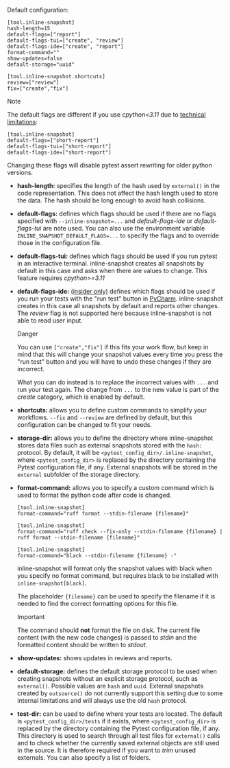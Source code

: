 Default configuration:

```
[tool.inline-snapshot]
hash-length=15
default-flags=["report"]
default-flags-tui=["create", "review"]
default-flags-ide=["create", "report"]
format-command=""
show-updates=false
default-storage="uuid"

[tool.inline-snapshot.shortcuts]
review=["review"]
fix=["create","fix"]
```

Note

The default flags are different if you use *cpython\<3.11* due to [technical limitations](../limitations/#pytest-assert-rewriting-is-disabled):

```
[tool.inline-snapshot]
default-flags=["short-report"]
default-flags-tui=["short-report"]
default-flags-ide=["short-report"]
```

Changing these flags will disable pytest assert rewriting for older python versions.

- **hash-length:** specifies the length of the hash used by `external()` in the code representation. This does not affect the hash length used to store the data. The hash should be long enough to avoid hash collisions.

- **default-flags:** defines which flags should be used if there are no flags specified with `--inline-snapshot=...` and *default-flags-ide* or *default-flags-tui* are note used. You can also use the environment variable `INLINE_SNAPSHOT_DEFAULT_FLAGS=...` to specify the flags and to override those in the configuration file.

- **default-flags-tui:** defines which flags should be used if you run pytest in an interactive terminal. inline-snapshot creates all snapshots by default in this case and asks when there are values to change. This feature requires *cpython>=3.11*

- **default-flags-ide:** [(insider only)](../insiders/) defines which flags should be used if you run your tests with the "run test" button in [PyCharm](../pycharm/). inline-snapshot creates in this case all snapshots by default and reports other changes. The *review* flag is not supported here because inline-snapshot is not able to read user input.

  Danger

  You can use `["create","fix"]` if this fits your work flow, but keep in mind that this will change your snapshot values every time you press the "run test" button and you will have to undo these changes if they are incorrect.

  What you can do instead is to replace the incorrect values with `...` and run your test again. The change from `...` to the new value is part of the *create* category, which is enabled by default.

- **shortcuts:** allows you to define custom commands to simplify your workflows. `--fix` and `--review` are defined by default, but this configuration can be changed to fit your needs.

- **storage-dir:** allows you to define the directory where inline-snapshot stores data files such as external snapshots stored with the `hash:` protocol. By default, it will be `<pytest_config_dir>/.inline-snapshot`, where `<pytest_config_dir>` is replaced by the directory containing the Pytest configuration file, if any. External snapshots will be stored in the `external` subfolder of the storage directory.

- **format-command:** allows you to specify a custom command which is used to format the python code after code is changed.

  ```
  [tool.inline-snapshot]
  format-command="ruff format --stdin-filename {filename}"
  ```

  ```
  [tool.inline-snapshot]
  format-command="ruff check --fix-only --stdin-filename {filename} | ruff format --stdin-filename {filename}"
  ```

  ```
  [tool.inline-snapshot]
  format-command="black --stdin-filename {filename} -"
  ```

  inline-snapshot will format only the snapshot values with black when you specify no format command, but requires black to be installed with `inline-snapshot[black]`.

  The placeholder `{filename}` can be used to specify the filename if it is needed to find the correct formatting options for this file.

  Important

  The command should **not** format the file on disk. The current file content (with the new code changes) is passed to *stdin* and the formatted content should be written to *stdout*.

- **show-updates:** shows updates in reviews and reports.

- **default-storage:** defines the default storage protocol to be used when creating snapshots without an explicit storage protocol, such as `external()`. Possible values are `hash` and `uuid`. External snapshots created by `outsource()` do not currently support this setting due to some internal limitations and will always use the old `hash` protocol.

- **test-dir:** can be used to define where your tests are located. The default is `<pytest_config_dir>/tests` if it exists, where `<pytest_config_dir>` is replaced by the directory containing the Pytest configuration file, if any. This directory is used to search through all test files for `external()` calls and to check whether the currently saved external objects are still used in the source. It is therefore required if you want to *trim* unused externals. You can also specify a list of folders.

